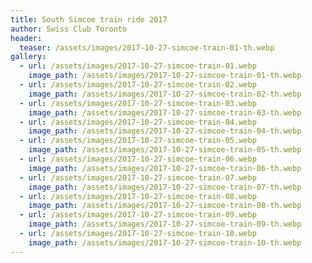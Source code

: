 ```yaml
---
title: South Simcoe train ride 2017
author: Swiss Club Toronto
header:
  teaser: /assets/images/2017-10-27-simcoe-train-01-th.webp
gallery:
  - url: /assets/images/2017-10-27-simcoe-train-01.webp
    image_path: /assets/images/2017-10-27-simcoe-train-01-th.webp
  - url: /assets/images/2017-10-27-simcoe-train-02.webp
    image_path: /assets/images/2017-10-27-simcoe-train-02-th.webp
  - url: /assets/images/2017-10-27-simcoe-train-03.webp
    image_path: /assets/images/2017-10-27-simcoe-train-03-th.webp
  - url: /assets/images/2017-10-27-simcoe-train-04.webp
    image_path: /assets/images/2017-10-27-simcoe-train-04-th.webp
  - url: /assets/images/2017-10-27-simcoe-train-05.webp
    image_path: /assets/images/2017-10-27-simcoe-train-05-th.webp
  - url: /assets/images/2017-10-27-simcoe-train-06.webp
    image_path: /assets/images/2017-10-27-simcoe-train-06-th.webp
  - url: /assets/images/2017-10-27-simcoe-train-07.webp
    image_path: /assets/images/2017-10-27-simcoe-train-07-th.webp
  - url: /assets/images/2017-10-27-simcoe-train-08.webp
    image_path: /assets/images/2017-10-27-simcoe-train-08-th.webp
  - url: /assets/images/2017-10-27-simcoe-train-09.webp
    image_path: /assets/images/2017-10-27-simcoe-train-09-th.webp
  - url: /assets/images/2017-10-27-simcoe-train-10.webp
    image_path: /assets/images/2017-10-27-simcoe-train-10-th.webp
---
```


